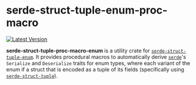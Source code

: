 # serde-struct-tuple-enum-proc-macro

[![Latest Version]][crates.io]

[Latest Version]: https://img.shields.io/crates/v/serde-struct-tuple-enum-proc-macro.svg
[crates.io]: https://crates.io/crates/serde-struct-tuple-enum-proc-macro

**serde-struct-tuple-proc-macro-enum** is a utility crate for [`serde-struct-tuple-enum`](https://crates.io/crates/serde-struct-tuple-enum). It provides procedural macros to automatically derive [`serde`](https://serde.rs/)'s `Serialize` and `Deserialize` traits for enum types, where each variant of the enum if a struct that is encoded as a tuple of its fields (specifically using [`serde-struct-tuple`](https://crates.io/crates/serde-struct-tuple)).
